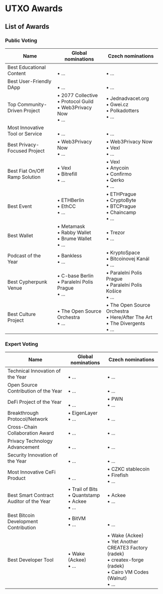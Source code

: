 # UTXO Awards

## List of Awards

### Public Voting

| Name | Global nominations | Czech nominations |
| --- | ---| --- |
| Best Educational Content | <br> • ... | <br> • ... |
| Best User-Friendly DApp | <br> • ... | <br> • ... |
| Top Community-Driven Project | • 2077 Collective<br> • Protocol Guild <br>• Web3Privacy Now<br> • ... | • Jednadvacet.org<br> • Gwei.cz<br>• Polkadotters<br> • ... |
| Most Innovative Tool or Service | <br> • ... | <br> • ... |
| Best Privacy-Focused Project | • Web3Privacy Now<br> • ... | • Web3Privacy Now<br> • Vexl<br> • ... |
| Best Fiat On/Off Ramp Solution | • Vexl<br> • Bitrefill<br> • ... | • Vexl<br> • Anycoin<br> • Confirmo<br> • Qerko<br> • ... |
| Best Event | • ETHBerlin<br>• EthCC<br> • ... | • ETHPrague<br>• CryptoByte<br>• BTCPrague<br>• Chaincamp<br> • ... |
| Best Wallet | • Metamask<br>• Rabby Wallet<br>• Brume Wallet<br> • ... | • Trezor<br> • ... |
| Podcast of the Year | • Bankless<br> • ... | • KryptoSpace<br>• Bitcoinovej Kanál<br> • ... |
| Best Cypherpunk Venue | • C-base Berlin<br>• Paralelní Polis Prague<br> • ... | • Paralelní Polis Prague<br>• Paralelní Polis Košice<br> • ... |
| Best Culture Project | • The Open Source Orchestra<br> • ... | • The Open Source Orchestra<br> • Here/After The Art<br> • The Divergents<br> • ... |

### Expert Voting

| Name | Global nominations | Czech nominations |
| --- | ---| --- |
| Technical Innovation of the Year | <br> • ... | <br> • ... |
| Open Source Contribution of the Year | <br> • ... | <br> • ... |
| DeFi Project of the Year | <br> • ... | • PWN<br> • ... | <br> • ... |
| Breakthrough Protocol/Network | • EigenLayer<br> • ... | <br> • ... |
| Cross-Chain Collaboration Award | <br> • ... | <br> • ... |
| Privacy Technology Advancement | <br> • ... | <br> • ... | 
| Security Innovation of the Year | <br> • ... | <br> • ... |
| Most Innovative CeFi Product | <br> • ... | • CZKC stablecoin<br>• Firefish<br> • ... | 
| Best Smart Contract Auditor of the Year | • Trail of Bits<br>• Quantstamp<br>• Ackee<br> • ...| • Ackee<br> • ... |
| Best Bitcoin Development Contribution | • BitVM<br> • ... | <br> • ... |
| Best Developer Tool | • Wake (Ackee)<br> • ... | • Wake (Ackee)<br>• Yet Another CREATE3 Factory (radek)<br>• createx-forge (radek)<br>• Cairo VM Codes (Walnut)<br> • ... |
